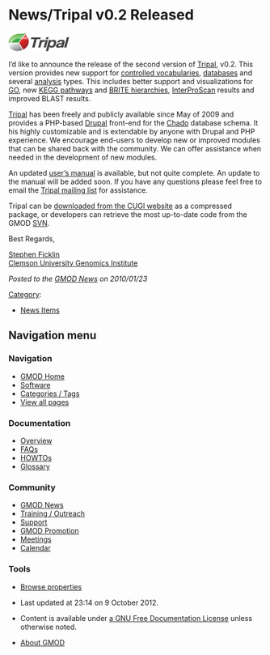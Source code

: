 



<span id="top"></span>




# <span dir="auto">News/Tripal v0.2 Released</span>











[<img
src="https://raw.githubusercontent.com/GMOD/gmod.github.io/main/mediawiki/images/thumb/5/5c/TripalLogo.jpg/120px-TripalLogo.jpg"
srcset="https://raw.githubusercontent.com/GMOD/gmod.github.io/main/mediawiki/images/thumb/5/5c/TripalLogo.jpg/180px-TripalLogo.jpg 1.5x, https://raw.githubusercontent.com/GMOD/gmod.github.io/main/mediawiki/images/thumb/5/5c/TripalLogo.jpg/240px-TripalLogo.jpg 2x"
width="120" height="36" alt="Triapl" />](../Tripal.1 "Triapl")



I’d like to announce the release of the second version of
[Tripal](../Tripal.1 "Tripal"), v0.2. This version provides new support
for [controlled vocabularies](../Chado_CV_Module "Chado CV Module"),
[databases](../Chado_General_Module "Chado General Module") and several
[analysis](../Chado_Companalysis_Module "Chado Companalysis Module")
types. This includes better support and visualizations for
<a href="http://geneontology.org" class="external text"
rel="nofollow">GO</a>, new
<a href="http://www.genome.jp/kegg/pathway.html" class="external text"
rel="nofollow">KEGG pathways</a> and
<a href="http://www.genome.jp/kegg/brite.html" class="external text"
rel="nofollow">BRITE hierarchies</a>,
<a href="http://www.ebi.ac.uk/Tools/InterProScan/" class="external text"
rel="nofollow">InterProScan</a> results and improved BLAST results.

[Tripal](../Tripal.1 "Tripal") has been freely and publicly available
since May of 2009 and provides a PHP-based
<a href="http://drupal.org" class="external text"
rel="nofollow">Drupal</a> front-end for the
<a href="../Chado" class="mw-redirect" title="Chado">Chado</a> database
schema. It his highly customizable and is extendable by anyone with
Drupal and PHP experience. We encourage end-users to develop new or
improved modules that can be shared back with the community. We can
offer assistance when needed in the development of new modules.

An updated
<a href="https://raw.githubusercontent.com/GMOD/gmod.github.io/main/mediawiki/images/3/3f/TripalUsersGuideJan2010.pdf"
class="internal" title="TripalUsersGuideJan2010.pdf">user’s manual</a>
is available, but not quite complete. An update to the manual will be
added soon. If you have any questions please feel free to email the
<a href="https://lists.sourceforge.net/lists/listinfo/gmod-tripal"
class="external text" rel="nofollow">Tripal mailing list</a> for
assistance.

Tripal can be <a href="http://www.genome.clemson.edu/software/tripal"
class="external text" rel="nofollow">downloaded from the CUGI
website</a> as a compressed package, or developers can retrieve the most
up-to-date code from the GMOD
<a href="../SVN" class="mw-redirect" title="SVN">SVN</a>.

Best Regards,

[Stephen Ficklin](../User%3ASficklin "User%3ASficklin")  
<a href="http://www.genome.clemson.edu/" class="external text"
rel="nofollow">Clemson University Genomics Institute</a>

  



*Posted to the [GMOD News](../GMOD_News "GMOD News") on 2010/01/23*






[Category](../Special%3ACategories "Special%3ACategories"):

- [News Items](../Category%3ANews_Items "Category%3ANews Items")






## Navigation menu






### 



<a href="../Main_Page"
style="background-image: url(../../images/GMOD-cogs.png);"
title="Visit the main page"></a>


### Navigation



- <span id="n-GMOD-Home">[GMOD Home](../Main_Page)</span>
- <span id="n-Software">[Software](../GMOD_Components)</span>
- <span id="n-Categories-.2F-Tags">[Categories /
  Tags](../Categories)</span>
- <span id="n-View-all-pages">[View all
  pages](../Special:AllPages)</span>




### Documentation



- <span id="n-Overview">[Overview](../Overview)</span>
- <span id="n-FAQs">[FAQs](../Category%3AFAQ)</span>
- <span id="n-HOWTOs">[HOWTOs](../Category%3AHOWTO)</span>
- <span id="n-Glossary">[Glossary](../Glossary)</span>




### Community



- <span id="n-GMOD-News">[GMOD News](../GMOD_News)</span>
- <span id="n-Training-.2F-Outreach">[Training /
  Outreach](../Training_and_Outreach)</span>
- <span id="n-Support">[Support](../Support)</span>
- <span id="n-GMOD-Promotion">[GMOD Promotion](../GMOD_Promotion)</span>
- <span id="n-Meetings">[Meetings](../Meetings)</span>
- <span id="n-Calendar">[Calendar](../Calendar)</span>




### Tools

- <span id="t-smwbrowselink"><a href="../Special%3ABrowse/News-2FTripal_v0.2_Released"
  rel="smw-browse">Browse properties</a></span>



- <span id="footer-info-lastmod">Last updated at 23:14 on 9 October
  2012.</span>
<!-- - <span id="footer-info-viewcount">6,536 page views.</span> -->
- <span id="footer-info-copyright">Content is available under
  <a href="http://www.gnu.org/licenses/fdl-1.3.html" class="external"
  rel="nofollow">a GNU Free Documentation License</a> unless otherwise
  noted.</span>

<!-- -->

- <span id="footer-places-about">[About
  GMOD](../GMOD%3AAbout "GMOD%3AAbout")</span>

<!-- -->





